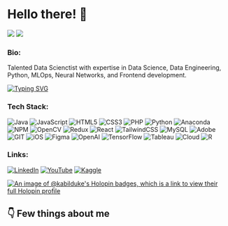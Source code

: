 
# Hello there! 👋
![](https://komarev.com/ghpvc/?username=MelakuDemeke)
<img src="https://img.shields.io/badge/%20Available for Freelance Work-greenyellow" />

### Bio:

Talented Data Scienctist with expertise in Data Science, Data Engineering, Python, MLOps, Neural Networks, and Frontend development.

[![Typing SVG](https://readme-typing-svg.demolab.com?font=Fira+Code&width=500&lines=Exploring+the+world+of+AI;Building+intelligent+systems)](https://git.io/typing-svg)

            
### Tech Stack:
![Java](https://img.shields.io/badge/java-%23ED8B00.svg?style=flat&logo=openjdk&logoColor=white) ![JavaScript](https://img.shields.io/badge/javascript-%23323330.svg?style=flat&logo=javascript&logoColor=%23F7DF1E) ![HTML5](https://img.shields.io/badge/html5-%23E34F26.svg?style=flat&logo=html5&logoColor=white) ![CSS3](https://img.shields.io/badge/css3-%231572B6.svg?style=flat&logo=css3&logoColor=white) ![PHP](https://img.shields.io/badge/php-%23777BB4.svg?style=flat&logo=php&logoColor=white) ![Python](https://img.shields.io/badge/python-3670A0?style=flat&logo=python&logoColor=ffdd54) ![Anaconda](https://img.shields.io/badge/Anaconda-%2344A833.svg?style=flat&logo=anaconda&logoColor=white) ![NPM](https://img.shields.io/badge/NPM-%23CB3837.svg?style=flat&logo=npm&logoColor=white) ![OpenCV](https://img.shields.io/badge/opencv-%23white.svg?style=flat&logo=opencv&logoColor=white) ![Redux](https://img.shields.io/badge/redux-%23593d88.svg?style=flat&logo=redux&logoColor=white) ![React](https://img.shields.io/badge/react-%2320232a.svg?style=flat&logo=react&logoColor=%2361DAFB) ![TailwindCSS](https://img.shields.io/badge/tailwindcss-%2338B2AC.svg?style=flat&logo=tailwind-css&logoColor=white) ![MySQL](https://img.shields.io/badge/mysql-%2300000f.svg?style=flat&logo=mysql&logoColor=white) ![Adobe](https://img.shields.io/badge/adobe-%23FF0000.svg?style=flat&logo=adobe&logoColor=white) ![GIT](https://img.shields.io/badge/Git-fc6d26?style=flat&logo=git&logoColor=white) ![iOS](https://img.shields.io/badge/iOS-000000?style=flat&logo=ios&logoColor=white) ![Figma](https://img.shields.io/badge/figma-%23F24E1E.svg?style=flat&logo=figma&logoColor=white) ![OpenAI](https://img.shields.io/badge/OpenAI-0082C9?style=flat&logo=openai&logoColor=white) ![TensorFlow](https://img.shields.io/badge/TensorFlow-FF6F00?style=flat&logo=tensorflow&logoColor=white) ![Tableau](https://img.shields.io/badge/Tableau-E97627?style=flat&logo=tableau&logoColor=white) ![Cloud](https://img.shields.io/badge/Cloud-4285F4?style=flat&logo=cloud&logoColor=white) ![R](https://img.shields.io/badge/R-276DC3?style=flat&logo=r&logoColor=white)




### 

### Links:

[![LinkedIn](https://img.shields.io/badge/LinkedIn-0077B5?style=flat&logo=linkedin&logoColor=white)](https://www.linkedin.com/in/k-a-b-i-l-223331171/)
[![YouTube](https://img.shields.io/badge/YouTube-FF0000?style=flat&logo=youtube&logoColor=white)](https://www.youtube.com/feeds/videos.xml?channel_id=UC67HGEOkHJO0-lF6XO2PGTQ)
[![Kaggle](https://img.shields.io/badge/Kaggle-20BEFF?style=flat&logo=kaggle&logoColor=white)](https://www.kaggle.com/kabil007)


[![An image of @kabilduke's Holopin badges, which is a link to view their full Holopin profile](https://holopin.me/kabilduke)](https://holopin.io/@kabilduke)

## 👇 Few things about me
